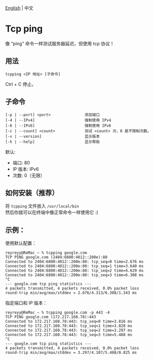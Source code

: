 [English](https://github.com/ReyReyy/tcpping/blob/master/README.md) | 中文

# Tcp ping

像 “ping” 命令一样测试服务器延迟，但使用 tcp 协议！

## 用法

```
tcpping <IP 地址> [子命令]
```

Ctrl + C 停止。

## 子命令

```
[-p | --port] <port>               添加端口
[-4 | --IPv4]                      强制使用 IPv4
[-6 | --IPv6]                      强制使用 IPv6
[-c | --count] <count>             测试 <count> 次，0 是不限制次数。
[-v | --version]                   显示版本
[-h | --help]                      显示帮助
```

默认:

- 端口: 80
- IP 版本: IPv6
- 次数: 0（无限）

## 如何安装（推荐）

将 `tcpping` 文件放入 `/usr/local/bin` <br>
然后你就可以在终端中像正常命令一样使用它 :)

## 示例：

使用默认配置：

```
reyreyy@ReMac ~ % tcpping google.com
TCP PING google.com (2404:6800:4012::200e):80
Connected to 2404:6800:4012::200e:80: tcp_seq=0 time=2.676 ms
Connected to 2404:6800:4012::200e:80: tcp_seq=1 time=3.640 ms
Connected to 2404:6800:4012::200e:80: tcp_seq=2 time=4.629 ms
Connected to 2404:6800:4012::200e:80: tcp_seq=3 time=6.308 ms
^C
--- google.com tcp ping statistics ---
4 packets transmitted, 4 packets received, 0.0% packet loss
round-trip min/avg/max/stddev = 2.676/4.313/6.308/1.343 ms
```

指定端口和 IP 版本：

```
reyreyy@ReMac ~ % tcpping google.com -p 443 -4
TCP PING google.com (172.217.160.78):443
Connected to 172.217.160.78:443: tcp_seq=0 time=3.816 ms
Connected to 172.217.160.78:443: tcp_seq=1 time=3.828 ms
Connected to 172.217.160.78:443: tcp_seq=2 time=3.297 ms
Connected to 172.217.160.78:443: tcp_seq=3 time=5.488 ms
^C
--- google.com tcp ping statistics ---
4 packets transmitted, 4 packets received, 0.0% packet loss
round-trip min/avg/max/stddev = 3.297/4.107/5.488/0.825 ms
```
